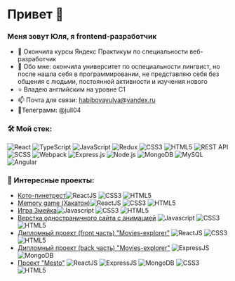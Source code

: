 # Привет 👋
### Меня зовут Юля, я frontend-разработчик


- 🔭 Окончила курсы Яндекс Практикум по специальности веб-разработчик
- 🌱 Обо мне: окончила университет по оспециальности лингвист, но после нашла себя в программировании, не представляю себя без общения с людьми, постоянной активности и изучения нового
- ⭐ Владею английским на уровне C1
- 📫 Почта для связи: habibovayulya@yandex.ru
- 💬Телеграмм: @jull04

### &#128736; Мой стек:
![React](https://img.shields.io/badge/react-%2320232a.svg?style=for-the-badge&logo=react&logoColor=%2361DAFB)
![TypeScript](https://img.shields.io/badge/typescript-%23007ACC.svg?style=for-the-badge&logo=typescript&logoColor=white)
![JavaScript](https://img.shields.io/badge/javascript-%23323330.svg?style=for-the-badge&logo=javascript&logoColor=%23F7DF1E)
![Redux](https://img.shields.io/badge/redux-%23593d88.svg?style=for-the-badge&logo=redux&logoColor=white)
![CSS3](https://img.shields.io/badge/css3-%231572B6.svg?style=for-the-badge&logo=css3&logoColor=white)
![HTML5](https://img.shields.io/badge/html5-%23E34F26.svg?style=for-the-badge&logo=html5&logoColor=white)
![REST API](https://img.shields.io/badge/REST%20API-%23266999.svg?style=for-the-badge)
![SCSS](https://img.shields.io/badge/SCSS-%23CC6699.svg?style=for-the-badge&logo=sass&logoColor=white)
![Webpack](https://img.shields.io/badge/webpack-%238DD6F9.svg?style=for-the-badge&logo=webpack&logoColor=black)
![Express.js](https://img.shields.io/badge/Express.js-%23404d59.svg?style=for-the-badge)
![Node.js](https://img.shields.io/badge/Node.js-%2343853D.svg?style=for-the-badge&logo=node.js&logoColor=white)
![MongoDB](https://img.shields.io/badge/MongoDB-%234ea94b.svg?style=for-the-badge&logo=mongodb&logoColor=white)
![MySQL](https://img.shields.io/badge/MySQL-%2300758F.svg?style=for-the-badge&logo=mysql&logoColor=white)
![Angular](https://img.shields.io/badge/Angular-%23DD0031.svg?style=for-the-badge&logo=angular&logoColor=white)

### &#127875; Интересные проекты:
- [Кото-пинетрест](https://github.com/jull04/cat-pinterest)<img src="https://img.shields.io/badge/ReactJS-yellow?logo=React&logoColor=white" alt="ReactJS" title="ReactJS"/> <img src="https://img.shields.io/badge/CSS3-yellow?logo=css3&logoColor=white" alt="CSS3" title="CSS3"/> <img src="https://img.shields.io/badge/HTML5-yellow?logo=html5&logoColor=white" alt="HTML5" title="HTML5"/>
- [Memory game (Хакатон)](https://github.com/jull04/hakaton-2023-nco)<img src="https://img.shields.io/badge/ReactJS-yellow?logo=React&logoColor=white" alt="ReactJS" title="ReactJS"/> <img src="https://img.shields.io/badge/CSS3-yellow?logo=css3&logoColor=white" alt="CSS3" title="CSS3"/> <img src="https://img.shields.io/badge/HTML5-yellow?logo=html5&logoColor=white" alt="HTML5" title="HTML5"/>
- [Игра Змейка](https://github.com/jull04/snake-game)<img src="https://img.shields.io/badge/Javascript-yellow?logo=html5&logoColor=white" alt="Javascript" title="Javascript"/> <img src="https://img.shields.io/badge/CSS3-yellow?logo=css3&logoColor=white" alt="CSS3" title="CSS3"/> <img src="https://img.shields.io/badge/HTML5-yellow?logo=html5&logoColor=white" alt="HTML5" title="HTML5"/>
- [Верстка одностраничного сайта с анимацией](https://github.com/jull04/chess-landing) <img src="https://img.shields.io/badge/Javascript-yellow?logo=html5&logoColor=white" alt="Javascript" title="Javascript"/> <img src="https://img.shields.io/badge/CSS3-yellow?logo=css3&logoColor=white" alt="CSS3" title="CSS3"/> <img src="https://img.shields.io/badge/HTML5-yellow?logo=html5&logoColor=white" alt="HTML5" title="HTML5"/>
- [Дипломный проект (front часть) "Movies-explorer"](https://github.com/jull04/movies-explorer-frontend) <img src="https://img.shields.io/badge/ReactJS-yellow?logo=React&logoColor=white" alt="ReactJS" title="ReactJS"/> <img src="https://img.shields.io/badge/CSS3-yellow?logo=css3&logoColor=white" alt="CSS3" title="CSS3"/> <img src="https://img.shields.io/badge/HTML5-yellow?logo=html5&logoColor=white" alt="HTML5" title="HTML5"/>
- [Дипломный проект (back часть) "Movies-explorer"](https://github.com/jull04/movies-explorer-api) <img src="https://img.shields.io/badge/ExpressJS-yellow?logo=express&logoColor=white" alt="ExpressJS" title="ExpressJS"/> <img src="https://img.shields.io/badge/MongoDB-yellow?logo=MongoDB&logoColor=white" alt="MongoDB" title="MongoDB"/>
- [Проект "Mesto"](https://github.com/jull04/react-mesto-api-full-gha) <img src="https://img.shields.io/badge/ReactJS-yellow?logo=React&logoColor=white" alt="ReactJS" title="ReactJS"/> <img src="https://img.shields.io/badge/ExpressJS-yellow?logo=express&logoColor=white" alt="ExpressJS" title="ExpressJS"/> <img src="https://img.shields.io/badge/MongoDB-yellow?logo=MongoDB&logoColor=white" alt="MongoDB" title="MongoDB"/> <img src="https://img.shields.io/badge/CSS3-yellow?logo=css3&logoColor=white" alt="CSS3" title="CSS3"/> <img src="https://img.shields.io/badge/HTML5-yellow?logo=html5&logoColor=white" alt="HTML5" title="HTML5"/>
